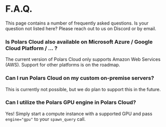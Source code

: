 # F.A.Q.

This page contains a number of frequently asked questions. Is your question not listed here? Please
reach out to us on Discord or by email.

### Is Polars Cloud also available on Microsoft Azure / Google Cloud Platform / ... ?

The current version of Polars Cloud only supports Amazon Web Services (AWS). Support for other
platforms is on the roadmap.

### Can I run Polars Cloud on my custom on-premise servers?

This is currently not possible, but we do plan to support this in the future.

### Can I utilize the Polars GPU engine in Polars Cloud?

Yes! Simply start a compute instance with a supported GPU and pass `engine="gpu"` to your
`spawn_query` call.
